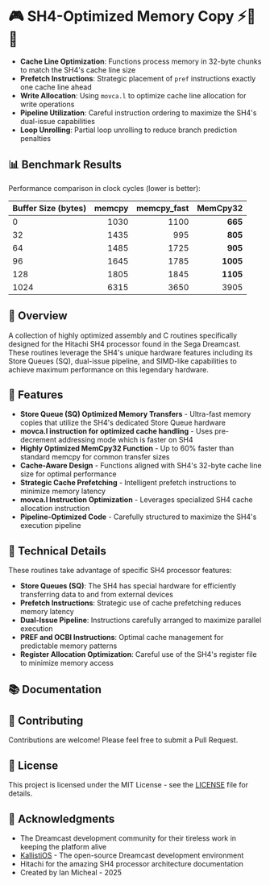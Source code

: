 # 🎮 SH4-Optimized Memory Copy ⚡🧠🔧

- **Cache Line Optimization**: Functions process memory in 32-byte chunks to match the SH4's cache line size
- **Prefetch Instructions**: Strategic placement of `pref` instructions exactly one cache line ahead
- **Write Allocation**: Using `movca.l` to optimize cache line allocation for write operations
- **Pipeline Utilization**: Careful instruction ordering to maximize the SH4's dual-issue capabilities
- **Loop Unrolling**: Partial loop unrolling to reduce branch prediction penalties

## 📊 Benchmark Results

Performance comparison in clock cycles (lower is better):

| Buffer Size (bytes) | memcpy | memcpy_fast | **MemCpy32** |
|---------------------|-------:|------------:|-------------:|
| 0                   |   1030 |        1100 |        **665** |
| 32                  |   1435 |         995 |        **805** |
| 64                  |   1485 |        1725 |        **905** |
| 96                  |   1645 |        1785 |       **1005** |
| 128                 |   1805 |        1845 |       **1105** |
| 1024                |   6315 |        3650 |        3905 |




## 📜 Overview

A collection of highly optimized assembly and C routines specifically designed for the Hitachi SH4 processor found in the Sega Dreamcast. These routines leverage the SH4's unique hardware features including its Store Queues (SQ), dual-issue pipeline, and SIMD-like capabilities to achieve maximum performance on this legendary hardware.

## 🚀 Features

- **Store Queue (SQ) Optimized Memory Transfers** - Ultra-fast memory copies that utilize the SH4's dedicated Store Queue hardware
- **movca.l instruction for optimized cache handling** - Uses pre-decrement addressing mode which is faster on SH4
- **Highly Optimized MemCpy32 Function** - Up to 60% faster than standard memcpy for common transfer sizes
- **Cache-Aware Design** - Functions aligned with SH4's 32-byte cache line size for optimal performance
- **Strategic Cache Prefetching** - Intelligent prefetch instructions to minimize memory latency
- **movca.l Instruction Optimization** - Leverages specialized SH4 cache allocation instruction
- **Pipeline-Optimized Code** - Carefully structured to maximize the SH4's execution pipeline

## 🔧 Technical Details

These routines take advantage of specific SH4 processor features:

- **Store Queues (SQ)**: The SH4 has special hardware for efficiently transferring data to and from external devices
- **Prefetch Instructions**: Strategic use of cache prefetching reduces memory latency
- **Dual-Issue Pipeline**: Instructions carefully arranged to maximize parallel execution
- **PREF and OCBI Instructions**: Optimal cache management for predictable memory patterns
- **Register Allocation Optimization**: Careful use of the SH4's register file to minimize memory access

## 📚 Documentation

## 🤝 Contributing

Contributions are welcome! Please feel free to submit a Pull Request.


## 📄 License

This project is licensed under the MIT License - see the [LICENSE](LICENSE) file for details.

## 🙏 Acknowledgments

- The Dreamcast development community for their tireless work in keeping the platform alive
- [KallistiOS](http://gamedev.allusion.net/softprj/kos/) - The open-source Dreamcast development environment
- Hitachi for the amazing SH4 processor architecture documentation
- Created by Ian Micheal - 2025
